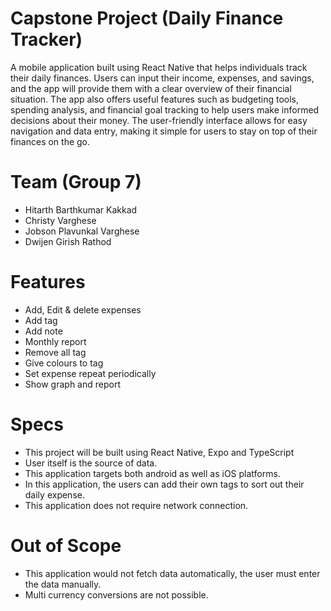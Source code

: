 
# Capstone Project (Daily Finance Tracker)
A mobile application built using React Native that helps individuals track their daily finances. Users can input their income, expenses, and savings, and the app will provide them with a clear overview of their financial situation. The app also offers useful features such as budgeting tools, spending analysis, and financial goal tracking to help users make informed decisions about their money. The user-friendly interface allows for easy navigation and data entry, making it simple for users to stay on top of their finances on the go.

# Team (Group 7)
- Hitarth Barthkumar Kakkad
- Christy Varghese
- Jobson Plavunkal Varghese
- Dwijen Girish Rathod

# Features
- Add, Edit & delete expenses
- Add tag
- Add note
- Monthly report
- Remove all tag
- Give colours to tag
- Set expense repeat periodically
- Show graph and report

# Specs
- This project will be built using React Native, Expo and TypeScript
- User itself is the source of data.
- This application targets both android as well as iOS platforms.
- In this application, the users can add their own tags to sort out their daily expense.
- This application does not require network connection.

# Out of Scope

- This application would not fetch data automatically, the user must enter the data manually.
- Multi currency conversions are not possible.

